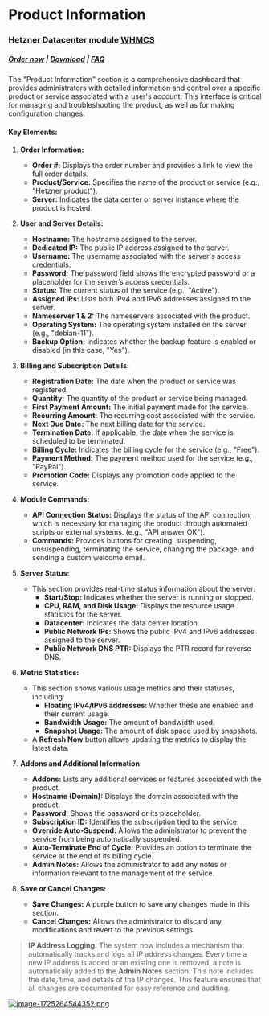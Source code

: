 # Product Information

### Hetzner Datacenter module **[WHMCS](https://puqcloud.com/link.php?id=77)**

#####  [Order now](https://puqcloud.com/whmcs-module-hetzner-datacenter.php) | [Download](https://download.puqcloud.com/WHMCS/servers/PUQ_WHMCS-HetznerDatacenter/) | [FAQ](https://faq.puqcloud.com/)

The "Product Information" section is a comprehensive dashboard that provides administrators with detailed information and control over a specific product or service associated with a user's account. This interface is critical for managing and troubleshooting the product, as well as for making configuration changes.

#### Key Elements:

1. **Order Information:**
    - **Order #:** Displays the order number and provides a link to view the full order details.
    - **Product/Service:** Specifies the name of the product or service (e.g., "Hetzner product").
    - **Server:** Indicates the data center or server instance where the product is hosted.

2. **User and Server Details:**
    - **Hostname:** The hostname assigned to the server.
    - **Dedicated IP:** The public IP address assigned to the server.
    - **Username:** The username associated with the server's access credentials.
    - **Password:** The password field shows the encrypted password or a placeholder for the server’s access credentials.
    - **Status:** The current status of the service (e.g., "Active").
    - **Assigned IPs:** Lists both IPv4 and IPv6 addresses assigned to the server.
    - **Nameserver 1 &amp; 2:** The nameservers associated with the product.
    - **Operating System:** The operating system installed on the server (e.g., "debian-11").
    - **Backup Option:** Indicates whether the backup feature is enabled or disabled (in this case, "Yes").

3. **Billing and Subscription Details:**
    - **Registration Date:** The date when the product or service was registered.
    - **Quantity:** The quantity of the product or service being managed.
    - **First Payment Amount:** The initial payment made for the service.
    - **Recurring Amount:** The recurring cost associated with the service.
    - **Next Due Date:** The next billing date for the service.
    - **Termination Date:** If applicable, the date when the service is scheduled to be terminated.
    - **Billing Cycle:** Indicates the billing cycle for the service (e.g., "Free").
    - **Payment Method:** The payment method used for the service (e.g., "PayPal").
    - **Promotion Code:** Displays any promotion code applied to the service.

4. **Module Commands:**
    - **API Connection Status:** Displays the status of the API connection, which is necessary for managing the product through automated scripts or external systems. (e.g., "API answer OK").
    - **Commands:** Provides buttons for creating, suspending, unsuspending, terminating the service, changing the package, and sending a custom welcome email.

5. **Server Status:**
    - This section provides real-time status information about the server: 
        - **Start/Stop:** Indicates whether the server is running or stopped.
        - **CPU, RAM, and Disk Usage:** Displays the resource usage statistics for the server.
        - **Datacenter:** Indicates the data center location.
        - **Public Network IPs:** Shows the public IPv4 and IPv6 addresses assigned to the server.
        - **Public Network DNS PTR:** Displays the PTR record for reverse DNS.

6. **Metric Statistics:**
    - This section shows various usage metrics and their statuses, including: 
        - **Floating IPv4/IPv6 addresses:** Whether these are enabled and their current usage.
        - **Bandwidth Usage:** The amount of bandwidth used.
        - **Snapshot Usage:** The amount of disk space used by snapshots.
    - A **Refresh Now** button allows updating the metrics to display the latest data.

7. **Addons and Additional Information:**
    - **Addons:** Lists any additional services or features associated with the product.
    - **Hostname (Domain):** Displays the domain associated with the product.
    - **Password:** Shows the password or its placeholder.
    - **Subscription ID:** Identifies the subscription tied to the service.
    - **Override Auto-Suspend:** Allows the administrator to prevent the service from being automatically suspended.
    - **Auto-Terminate End of Cycle:** Provides an option to terminate the service at the end of its billing cycle.
    - **Admin Notes:** Allows the administrator to add any notes or information relevant to the management of the service.

8. **Save or Cancel Changes:**
    - **Save Changes:** A purple button to save any changes made in this section.
    - **Cancel Changes:** Allows the administrator to discard any modifications and revert to the previous settings.

>**IP Address Logging.** The system now includes a mechanism that automatically tracks and logs all IP address changes. Every time a new IP address is added or an existing one is removed, a note is automatically added to the **Admin Notes** section. This note includes the date, time, and details of the IP changes. This feature ensures that all changes are documented for easy reference and auditing.

[![image-1725264544352.png](https://doc.puq.info/uploads/images/gallery/2024-09/scaled-1680-/image-1725264544352.png)](https://doc.puq.info/uploads/images/gallery/2024-09/image-1725264544352.png)